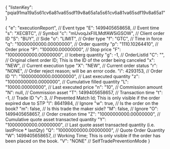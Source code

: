 {
  "listenKey": "pqia91ma19a5s61cv6a81va65sdf19v8a65a1a5s61cv6a81va65sdf19v8a65a1"
}

{
  "e": "executionReport",        // Event type
  "E": 1499405658658,            // Event time
  "s": "XECBTC",                 // Symbol
  "c": "mUvoqJxFIILMdfAW5iGSOW", // Client order ID
  "S": "BUY",                    // Side
  "o": "LIMIT",                  // Order type
  "f": "GTC",                    // Time in force
  "q": "10000000000.00000000",   // Order quantity
  "p": "1110.10264410",             // Order price
  "P": "100000.00000000",        // Stop price
  "F": "10000000000.00000000",   // Iceberg quantity
  "g": -1,                       // OrderListId
  "C": "",                       // Original client order ID; This is the ID of the order being canceled
  "x": "NEW",                    // Current execution type
  "X": "NEW",                    // Current order status
  "r": "NONE",                   // Order reject reason; will be an error code.
  "i": 4293153,                  // Order ID
  "l": "10000000000.00000000",   // Last executed quantity
  "z": "10000000000.0000000",     // Cumulative filled quantity
  "L": "10000.00000000",        // Last executed price
  "n": "10",                      // Commission amount
  "N": null,                     // Commission asset
  "T": 1499405658657,            // Transaction time
  "t": -1,                       // Trade ID
  "v": 3,                        // Prevented Match Id; This is only visible if the order expired due to STP
  "I": 8641984,                  // Ignore
  "w": true,                     // Is the order on the book?
  "m": false,                    // Is this trade the maker side?
  "M": false,                    // Ignore
  "O": 1499405658657,            // Order creation time
  "Z": "10000000000.00000000",   // Cumulative quote asset transacted quantity
  "Y": "10000000000.00000000",   // Last quote asset transacted quantity (i.e. lastPrice * lastQty)
  "Q": "10000000000.00000000",    // Quote Order Quantity
  "W": 1499405658657,            // Working Time; This is only visible if the order has been placed on the book.
  "V": "NONE"                    // SelfTradePreventionMode
}
